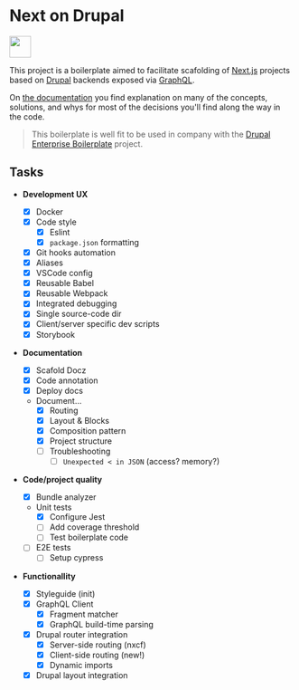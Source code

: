 # Next on Drupal

<a href="https://taller.net.br/" target="_blank">
  <img src="https://static.taller.work/static/logo.svg" height="38" />
</a>

This project is a boilerplate aimed to facilitate scafolding of [Next.js](https://nextjs.org/) projects based on [Drupal](https://www.drupal.org/) backends exposed via [GraphQL](https://www.drupal.org/project/graphql).

On [the documentation](https://next-on-drupal.surge.sh) you find explanation on many of the concepts, solutions, and whys for most of the decisions you'll find along the way in the code.

> This boilerplate is well fit to be used in company with the [Drupal Enterprise Boilerplate](https://github.com/TallerWebSolutions/drupal-enterprise-boilerplate) project.

## Tasks

- **Development UX**

  - [x] Docker
  - [x] Code style
    - [x] Eslint
    - [x] `package.json` formatting
  - [x] Git hooks automation
  - [x] Aliases
  - [x] VSCode config
  - [x] Reusable Babel
  - [x] Reusable Webpack
  - [x] Integrated debugging
  - [x] Single source-code dir
  - [x] Client/server specific dev scripts
  - [x] Storybook

- **Documentation**

  - [x] Scafold Docz
  - [x] Code annotation
  - [x] Deploy docs
  - Document...
    - [x] Routing
    - [x] Layout & Blocks
    - [x] Composition pattern
    - [x] Project structure
    - [ ] Troubleshooting
      - [ ] `Unexpected < in JSON` (access? memory?)

- **Code/project quality**

  - [x] Bundle analyzer
  - Unit tests
    - [x] Configure Jest
    - [ ] Add coverage threshold
    - [ ] Test boilerplate code
  - [ ] E2E tests
    - [ ] Setup cypress

- **Functionallity**
  - [x] Styleguide (init)
  - [x] GraphQL Client
    - [x] Fragment matcher
    - [x] GraphQL build-time parsing
  - [x] Drupal router integration
    - [x] Server-side routing (nxcf)
    - [x] Client-side routing (new!)
    - [x] Dynamic imports
  - [x] Drupal layout integration
